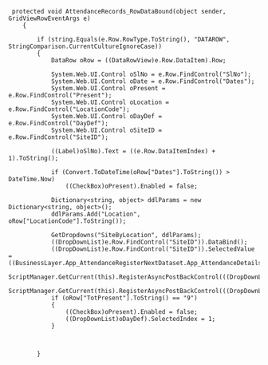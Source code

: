      protected void AttendanceRecords_RowDataBound(object sender, GridViewRowEventArgs e)
        {

            if (string.Equals(e.Row.RowType.ToString(), "DATAROW", StringComparison.CurrentCultureIgnoreCase))
            {
                DataRow oRow = ((DataRowView)e.Row.DataItem).Row;

                System.Web.UI.Control oSlNo = e.Row.FindControl("SlNo");
                System.Web.UI.Control oDate = e.Row.FindControl("Dates");
                System.Web.UI.Control oPresent = e.Row.FindControl("Present");
                System.Web.UI.Control oLocation = e.Row.FindControl("LocationCode");
                System.Web.UI.Control oDayDef = e.Row.FindControl("DayDef");
                System.Web.UI.Control oSiteID = e.Row.FindControl("SiteID");
              
                ((Label)oSlNo).Text = ((e.Row.DataItemIndex) + 1).ToString();

                if (Convert.ToDateTime(oRow["Dates"].ToString()) > DateTime.Now)
                    ((CheckBox)oPresent).Enabled = false;

                Dictionary<string, object> ddlParams = new Dictionary<string, object>();
                ddlParams.Add("Location", oRow["LocationCode"].ToString());

                GetDropdowns("SiteByLocation", ddlParams);
                ((DropDownList)e.Row.FindControl("SiteID")).DataBind();
                ((DropDownList)e.Row.FindControl("SiteID")).SelectedValue = ((BusinessLayer.App_AttendanceRegisterNextDataset.App_AttendanceDetailsRow)oRow).SiteID.ToString();
                ScriptManager.GetCurrent(this).RegisterAsyncPostBackControl(((DropDownList)oLocation));
                ScriptManager.GetCurrent(this).RegisterAsyncPostBackControl(((DropDownList)oSiteID));
                if (oRow["TotPresent"].ToString() == "9")
                {
                    ((CheckBox)oPresent).Enabled = false;
                    ((DropDownList)oDayDef).SelectedIndex = 1;
                }



            }
